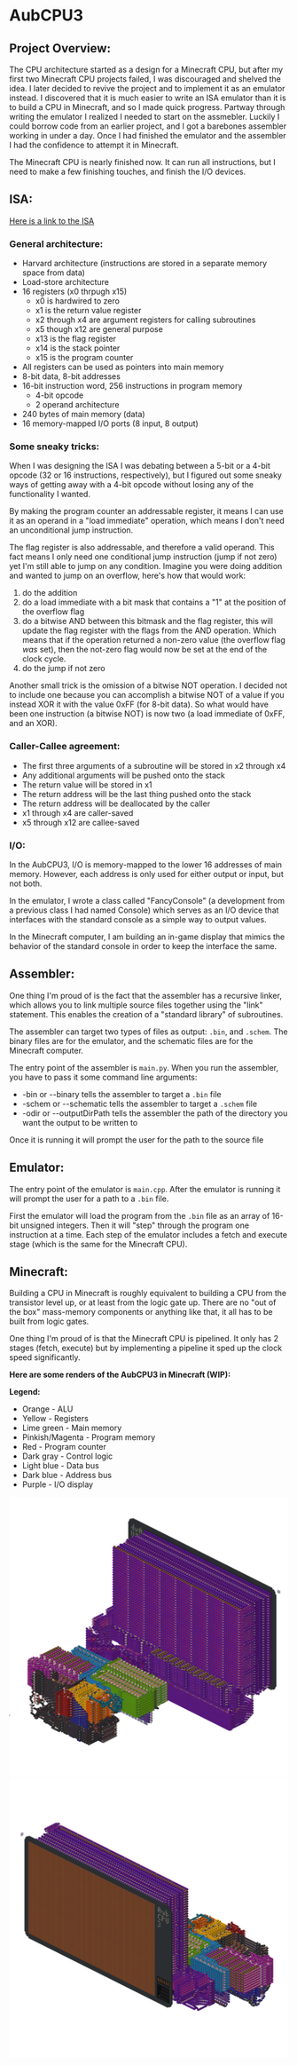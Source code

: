 # AubCPU3

## Project Overview:
The CPU architecture started as a design for a Minecraft CPU, but after my first two Minecraft CPU projects failed, 
I was discouraged and shelved the idea. I later decided to revive the project and to implement it as an emulator instead. 
I discovered that it is much easier to write an ISA emulator than it is to build a CPU in Minecraft, and so I made quick 
progress. Partway through writing the emulator I realized I needed to start on the assmebler. Luckily I could borrow code 
from an earlier project, and I got a barebones assembler working in under a day. Once I had finished the emulator and the 
assembler I had the confidence to attempt it in Minecraft.

The Minecraft CPU is nearly finished now. It can run all instructions, but I need to make a few finishing touches, and 
finish the I/O devices.

## ISA:
[Here is a link to the ISA](https://docs.google.com/spreadsheets/d/11cn81OlmGuavFOMhcwz3XO1XdnuuvSuiQp1ry-v5G9E/edit?usp=sharing)

### General architecture:
- Harvard architecture (instructions are stored in a separate memory space from data)
- Load-store architecture
- 16 registers (x0 thrpugh x15)
    - x0 is hardwired to zero
    - x1 is the return value register
    - x2 through x4 are argument registers for calling subroutines
    - x5 though x12 are general purpose
    - x13 is the flag register
    - x14 is the stack pointer
    - x15 is the program counter
- All registers can be used as pointers into main memory
- 8-bit data, 8-bit addresses
- 16-bit instruction word, 256 instructions in program memory
    - 4-bit opcode
    - 2 operand architecture
- 240 bytes of main memory (data)
- 16 memory-mapped I/O ports (8 input, 8 output)

### Some sneaky tricks:
When I was designing the ISA I was debating between a 5-bit or a 4-bit opcode (32 or 16 instructions, respectively), 
but I figured out some sneaky ways of getting away with a 4-bit opcode without losing any of the functionality I wanted.

By making the program counter an addressable register, it means I can use it as an operand in a "load immediate"
operation, which means I don't need an unconditional jump instruction. 

The flag register is also addressable, and therefore a valid operand. This fact means I only need
one conditional jump instruction (jump if not zero) yet I'm still able to jump on any condition.
Imagine you were doing addition and wanted to jump on an overflow, here's how that would work:
   1. do the addition
   2. do a load immediate with a bit mask that contains a "1" at the position of the overflow flag
   3. do a bitwise AND between this bitmask and the flag register, this will update the flag register with the flags 
from the AND operation. Which means that if the operation returned a non-zero value (the overflow flag *was* set), 
then the not-zero flag would now be set at the end of the clock cycle.
   4. do the jump if not zero

Another small trick is the omission of a bitwise NOT operation. I decided not to include one because you can accomplish
a bitwise NOT of a value if you instead XOR it with the value 0xFF (for 8-bit data). So what would have been one instruction
(a bitwise NOT) is now two (a load immediate of 0xFF, and an XOR).

### Caller-Callee agreement:
- The first three arguments of a subroutine will be stored in x2 through x4
- Any additional arguments will be pushed onto the stack
- The return value will be stored in x1
- The return address will be the last thing pushed onto the stack
- The return address will be deallocated by the caller
- x1 through x4 are caller-saved
- x5 through x12 are callee-saved

### I/O:
In the AubCPU3, I/O is memory-mapped to the lower 16 addresses of main memory. However, each address is only used for 
either output or input, but not both.

In the emulator, I wrote a class called "FancyConsole" (a development from a previous class I had named Console) which
serves as an I/O device that interfaces with the standard console as a simple way to output values.

In the Minecraft computer, I am building an in-game display that mimics the behavior of the standard console in order
to keep the interface the same.

## Assembler:

One thing I'm proud of is the fact that the assembler has a recursive linker, which allows you to link multiple source
files together using the "link" statement. This enables the creation of a "standard library" of subroutines.

The assembler can target two types of files as output: `.bin`, and `.schem`. The binary files are for the emulator, and the
schematic files are for the Minecraft computer.

The entry point of the assembler is `main.py`. When you run the assembler, you have to pass it some command line arguments:
- -bin or --binary tells the assembler to target a `.bin` file
- -schem or --schematic tells the assembler to target a `.schem` file
- -odir or --outputDirPath tells the assembler the path of the directory you want the output to be written to

Once it is running it will prompt the user for the path to the source file

## Emulator:

The entry point of the emulator is `main.cpp`. After the emulator is running it will prompt the user for a path to a
`.bin` file.

First the emulator will load the program from the `.bin` file as an array of 16-bit unsigned integers. Then it will "step"
through the program one instruction at a time. Each step of the emulator includes a fetch and execute stage (which is
the same for the Minecraft CPU).

## Minecraft:

Building a CPU in Minecraft is roughly equivalent to building a CPU from the transistor level up, or at least from the
logic gate up. There are no "out of the box" mass-memory components or anything like that, it all has to be built from
logic gates.

One thing I'm proud of is that the Minecraft CPU is pipelined. It only has 2 stages (fetch, execute) but by implementing
a pipeline it sped up the clock speed significantly.

**Here are some renders of the AubCPU3 in Minecraft (WIP):**

**Legend:**
- Orange - ALU
- Yellow - Registers
- Lime green - Main memory
- Pinkish/Magenta - Program memory
- Red - Program counter
- Dark gray - Control logic
- Light blue - Data bus
- Dark blue - Address bus
- Purple - I/O display

![render1](img/area_render_31.png)
![render2](img/area_render_32.png)